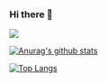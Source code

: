 ### Hi there 👋

<!--
**breewf/breewf** is a ✨ _special_ ✨ repository because its `README.md` (this file) appears on your GitHub profile.

Here are some ideas to get you started:

- 🔭 I’m currently working on ...
- 🌱 I’m currently learning ...
- 👯 I’m looking to collaborate on ...
- 🤔 I’m looking for help with ...
- 💬 Ask me about ...
- 📫 How to reach me: ...
- 😄 Pronouns: ...
- ⚡ Fun fact: ...
-->

![](https://komarev.com/ghpvc/?username=breewf&color=green)

[![Anurag's github stats](https://github-readme-stats.vercel.app/api?username=breewf&count_private=true&show_icons=true&theme=dark)](https://github.com/breewf?tab=repositories)

[![Top Langs](https://github-readme-stats.vercel.app/api/top-langs/?username=breewf&theme=dark&layout=compact)](https://github.com/breewf?tab=repositories)
